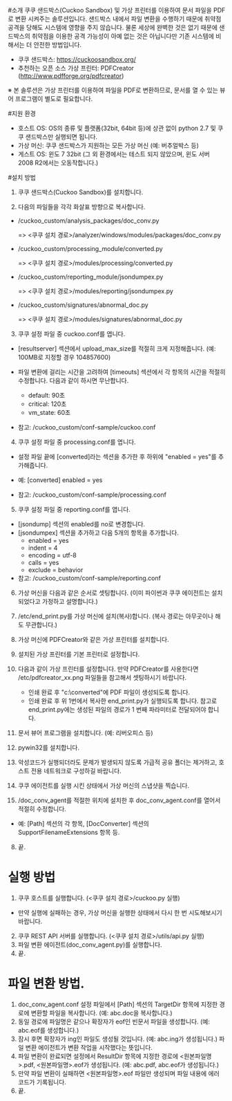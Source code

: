 #소개
쿠쿠 샌드박스(Cuckoo Sandbox) 및 가상 프린터를 이용하여 문서 파일을 PDF로 변환 시켜주는 솔루션입니다.
샌드박스 내에서 파일 변환을 수행하기 때문에 취약점 공격을 당해도 시스템에 영향을 주지 않습니다.
물론 세상에 완벽한 것은 없기 때문에 샌드박스의 취약점을 이용한 공격 가능성이 아예 없는 것은 아닙니다만 기존 시스템에 비해서는 더 안전한 방법입니다.

- 쿠쿠 샌드박스: https://cuckoosandbox.org/
- 추천하는 오픈 소스 가상 프린터: PDFCreator (http://www.pdfforge.org/pdfcreator)

※ 본 솔루션은 가상 프린터를 이용하여 파일을 PDF로 변환하므로, 문서를 열 수 있는 뷰어 프로그램이 별도로 필요합니다.


#지원 환경
- 호스트 OS: OS의 종류 및 플랫폼(32bit, 64bit 등)에 상관 없이 python 2.7 및 쿠쿠 샌드박스만 실행되면 됩니다.
- 가상 머신: 쿠쿠 샌드박스가 지원하는 모든 가상 머신 (예: 버추얼박스 등)
- 게스트 OS: 윈도 7 32bit (그 외 환경에서는 테스트 되지 않았으며, 윈도 서버 2008 R2에서는 오동작합니다.)


#설치 방법

1. 쿠쿠 샌드박스(Cuckoo Sandbox)를 설치합니다.

2. 다음의 파일들을 각각 화살표 방향으로 복사합니다.
 - /cuckoo_custom/analysis_packages/doc_conv.py

   => <쿠쿠 설치 경로>/analyzer/windows/modules/packages/doc_conv.py
 - /cuckoo_custom/processing_module/converted.py

   => <쿠쿠 설치 경로>/modules/processing/converted.py
 - /cuckoo_custom/reporting_module/jsondumpex.py

   => <쿠쿠 설치 경로>/modules/reporting/jsondumpex.py
 - /cuckoo_custom/signatures/abnormal_doc.py

   => <쿠쿠 설치 경로>/modules/signatures/abnormal_doc.py

3. 쿠쿠 설정 파일 중 cuckoo.conf를 엽니다.
 - [resultserver] 섹션에서 upload_max_size를 적절히 크게 지정해줍니다. (예: 100MB로 지정할 경우 104857600)
 - 파일 변환에 걸리는 시간을 고려하여 [timeouts] 섹션에서 각 항목의 시간을 적절히 수정합니다. 다음과 같이 하시면 무난합니다.
    - default: 90초
    - critical: 120초
    - vm_state: 60초

 - 참고: /cuckoo_custom/conf-sample/cuckoo.conf

4. 쿠쿠 설정 파일 중 processing.conf를 엽니다.
 - 설정 파일 끝에 [converted]라는 섹션을 추가한 후 하위에 "enabled = yes"를 추가해줍니다.
 - 예: 
      [converted]
      enabled = yes

 - 참고: /cuckoo_custom/conf-sample/processing.conf

5. 쿠쿠 설정 파일 중 reporting.conf를 엽니다.
 - [jsondump] 섹션의 enabled를 no로 변경합니다.
 - [jsondumpex] 섹션을 추가하고 다음 5개의 항목을 추가합니다.
    - enabled = yes
    - indent = 4
    - encoding = utf-8
    - calls = yes
    - exclude = behavior
 - 참고: /cuckoo_custom/conf-sample/reporting.conf

6. 가상 머신을 다음과 같은 순서로 셋팅합니다. (이미 파이썬과 쿠쿠 에이전트는 설치되었다고 가정하고 설명합니다.)

 1. /etc/end_print.py를 가상 머신에 설치(복사)합니다. (복사 경로는 아무곳이나 해도 무관합니다.)

 2. 가상 머신에 PDFCreator와 같은 가상 프린터를 설치합니다.

 3. 설치된 가상 프린터를 기본 프린터로 설정합니다.

 4. 다음과 같이 가상 프린터를 설정합니다. 만약 PDFCreator를 사용한다면 /etc/pdfcreator_xx.png 파일들을 참고해서 셋팅하시기 바랍니다.
    - 인쇄 완료 후 "c:\converted"에 PDF 파일이 생성되도록 합니다.
    - 인쇄 완료 후 위 1번에서 복사한 end_print.py가 실행되도록 합니다. 참고로 end_print.py에는 생성된 파일의 경로가 1 번째 파라미터로 전달되어야 합니다.

 5. 문서 뷰어 프로그램을 설치합니다. (예: 리버오피스 등)

 6. pywin32를 설치합니다.

 7. 악성코드가 실행되더라도 문제가 발생되지 않도록 가급적 공유 폴더는 제거하고, 호스트 전용 네트워크로 구성하길 바랍니다.

 8. 쿠쿠 에이전트를 실행 시킨 상태에서 가상 머신의 스냅샷을 찍습니다.

7. /doc_conv_agent를 적절한 위치에 설치한 후 doc_conv_agent.conf를 열어서 적절히 수정합니다.
 - 예: [Path] 섹션의 각 항목, [DocConverter] 섹션의 SupportFilenameExtensions 항목 등.

8. 끝.
 

# 실행 방법
1. 쿠쿠 호스트를 실행합니다. (<쿠쿠 설치 경로>/cuckoo.py 실행)
  - 만약 실행에 실패하는 경우, 가상 머신을 실행한 상태에서 다시 한 번 시도해보시기 바랍니다.
2. 쿠쿠 REST API 서버를 실행합니다. (<쿠쿠 설치 경로>/utils/api.py 실행)
3. 파일 변환 에이전트(doc_conv_agent.py)를 실행합니다.
4. 끝.


# 파일 변환 방법.
1. doc_conv_agent.conf 설정 파일에서 [Path] 섹션의 TargetDir 항목에 지정한 경로에 변환할 파일을 복사합니다. (예: abc.doc을 복사합니다.)
2. 동일 경로에 파일명은 같으나 확장자가 eof인 빈문서 파일을 생성합니다. (예: abc.eof를 생성합니다.)
3. 잠시 후면 확장자가 ing인 파일도 생성될 것입니다. (예: abc.ing가 생성됩니다.) 파일 변환 에이전트가 변환 작업을 시작했다는 뜻입니다.
4. 파일 변환이 완료되면 설정에서 ResultDir 항목에 지정한 경로에 <원본파일명>.pdf, <원본파일명>.eof가 생성됩니다. (예: abc.pdf, abc.eof가 생성됩니다.)
5. 만약 파일 변환이 실패하면 <원본파일명>.eof 파일만 생성되며 파일 내용에 에러 코드가 기록됩니다.
6. 끝.
